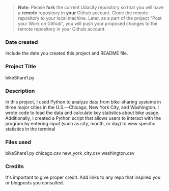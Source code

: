 >**Note**: Please **fork** the current Udacity repository so that you will have a **remote** repository in **your** Github account. Clone the remote repository to your local machine. Later, as a part of the project "Post your Work on Github", you will push your proposed changes to the remote repository in your Github account.

### Date created
Include the date you created this project and README file.

### Project Title
bikeShare1.py

### Description
In this project, I used Python to analyze data from bike-sharing systems in three major cities in the U.S.—Chicago, New York City, and Washington. I wrote code to load the data and calculate key statistics about bike usage. Additionally, I created a Python script that allows users to interact with the program by entering input (such as city, month, or day) to view specific statistics in the terminal

### Files used
bikeShare1.py
chicago.csv
new_york_city.csv
washington.csv


### Credits
It's important to give proper credit. Add links to any repo that inspired you or blogposts you consulted.

